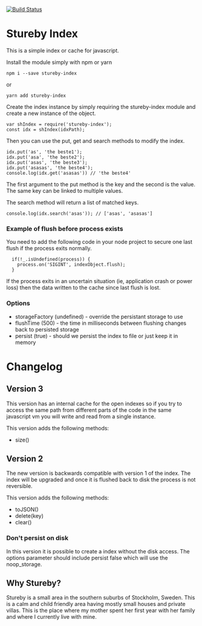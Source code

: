 [![Build Status](https://travis-ci.org/softbrix/stureby-index.svg?branch=master)](https://travis-ci.org/softbrix/stureby-index)

# Stureby Index

This is a simple index or cache for javascript.

Install the module simply with npm or yarn

```
npm i --save stureby-index
```

or

```
yarn add stureby-index
```

Create the index instance by simply requiring the stureby-index module and create a
new instance of the object.

```
var shIndex = require('stureby-index');
const idx = shIndex(idxPath);
```

Then you can use the put, get and search methods to modify the index.

```
idx.put('as', 'the beste1');
idx.put('asa', 'the beste2');
idx.put('asas', 'the beste3');
idx.put('asasas', 'the beste4');
console.log(idx.get('asasas')) // 'the beste4'
```

The first argument to the put method is the key and the second is the value.
The same key can be linked to multiple values.

The search method will return a list of matched keys.

```
console.log(idx.search('asas')); // ['asas', 'asasas']
```

### Example of flush before process exists

You need to add the following code in your node project to secure one last flush if the process exits normally.

```
  if(!_.isUndefined(process)) {
    process.on('SIGINT', indexObject.flush);
  }
```

If the process exits in an uncertain situation (ie, application crash or power loss) then the data written to the cache since last flush is lost.

### Options

* storageFactory (undefined) - override the persistant storage to use
* flushTime (500) - the time in milliseconds between flushing changes back to persisted storage
* persist (true) - should we persist the index to file or just keep it in memory

# Changelog

## Version 3

This version has an internal cache for the open indexes so if you try to access the same path from different parts of the code in the same javascript vm you will write and read from a single instance.

This version adds the following methods:

- size()

## Version 2

The new version is backwards compatible with version 1 of the index. The index
will be upgraded and once it is flushed back to disk the process is not reversible.

This version adds the following methods:

- toJSON()
- delete(key)
- clear()

### Don't persist on disk

In this version it is possible to create a index without the disk access. The
options parameter should include persist false which will use the noop_storage.

## Why Stureby?

Stureby is a small area in the southern suburbs of Stockholm, Sweden. This is a
calm and child friendly area having mostly small houses and private villas.
This is the place where my mother spent her first year with her family and where
I currently live with mine.
